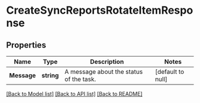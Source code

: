 # CreateSyncReportsRotateItemResponse

## Properties
Name | Type | Description | Notes
------------ | ------------- | ------------- | -------------
**Message** | **string** | A message about the status of the task. | [default to null]

[[Back to Model list]](../README.md#documentation-for-models) [[Back to API list]](../README.md#documentation-for-api-endpoints) [[Back to README]](../README.md)



